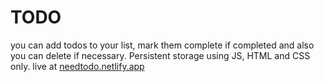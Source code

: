 # TODO
you can add todos to your list, mark them complete if completed and also you can delete if necessary. Persistent storage using JS, HTML and CSS only.
live at [needtodo.netlify.app](https://needtodo.netlify.app/)
